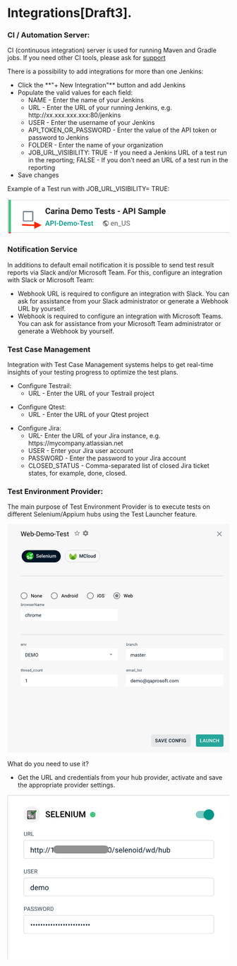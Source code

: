 # Integrations[Draft3].

### CI / Automation Server:
CI (continuous integration) server is used for running Maven and Gradle jobs.
If you need other CI tools, please ask for [support](https://t.me/zebrunner)

There is a possibility to add integrations for more than one Jenkins:
<ul>
<li> Click the **"+ New Integration"** button and add Jenkins
<li> Populate the valid values for each field:
    <ul>
    <li type="circle"> NAME - Enter the name of your Jenkins
    <li type="circle"> URL - Enter the URL of your running Jenkins, e.g. http://xx.xxx.xxx.xxx:80/jenkins
    <li type="circle"> USER - Enter the username of your Jenkins
    <li type="circle"> API_TOKEN_OR_PASSWORD - Enter the value of the API token or password to Jenkins
    <li type="circle"> FOLDER - Enter the name of your organization
    <li type="circle"> JOB_URL_VISIBILITY: TRUE - If you need a Jenkins URL of a test run in the reporting;  FALSE - If you don't need an URL of a test run in the reporting
    </ul>
<li> Save changes
</ul>
Example of a Test run with JOB_URL_VISIBILITY= TRUE:

![Integration](https://github.com/zebrunner/documentation/blob/master/docs/assets/images/job_url_visibility.png?raw=true)

### Notification Service
In additions to default email notification it is possible to send test result reports via Slack and/or Microsoft Team.
For this, configure an integration with Slack or Microsoft Team:
<ul>
<li> Webhook URL is required to configure an integration with Slack. You can ask for assistance from your Slack administrator or generate a Webhook URL by yourself.
<li> Webhook is required to configure an integration with Microsoft Teams. You can ask for assistance from your Microsoft Team administrator or generate a Webhook by yourself.
</ul>

### Test Case Management
Integration with Test Case Management systems helps to get real-time insights of your testing progress to optimize the test plans.
<ul>
<li> Configure Testrail:
    <ul>
    <li type="circle"> URL - Enter the URL of your Testrail project
    </ul>
</ul>    
 <ul> 
 <li> Configure Qtest:
     <ul>
     <li type="circle"> URL - Enter the URL of your Qtest project
     </ul>
</ul> 
<ul>   
<li> Configure Jira:
    <ul>
    <li type="circle"> URL- Enter the URL of your Jira instance, e.g. https://mycompany.atlassian.net
    <li type="circle"> USER - Enter your Jira user account
    <li type="circle"> PASSWORD - Enter the password to your Jira account
    <li type="circle"> CLOSED_STATUS - Comma-separated list of closed Jira ticket states, for example, done, closed.
    </ul>
</ul> 
   
### Test Environment Provider:
The main purpose of Test Environment Provider is to execute tests on different Selenium/Appium hubs using the Test Launcher feature.

 ![Launcher](https://github.com/zebrunner/documentation/blob/master/docs/assets/images/launcher.png?raw=true)

What do you need to use it?
<ul>
<li> Get the URL and credentials from your hub provider, activate and save the appropriate provider settings.
</ul>

 ![Selenium Hub](https://github.com/zebrunner/documentation/blob/master/docs/assets/images/selenium.png?raw=true)
